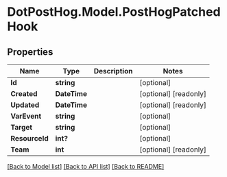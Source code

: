# DotPostHog.Model.PostHogPatchedHook

## Properties

Name | Type | Description | Notes
------------ | ------------- | ------------- | -------------
**Id** | **string** |  | [optional] 
**Created** | **DateTime** |  | [optional] [readonly] 
**Updated** | **DateTime** |  | [optional] [readonly] 
**VarEvent** | **string** |  | [optional] 
**Target** | **string** |  | [optional] 
**ResourceId** | **int?** |  | [optional] 
**Team** | **int** |  | [optional] [readonly] 

[[Back to Model list]](../README.md#documentation-for-models) [[Back to API list]](../README.md#documentation-for-api-endpoints) [[Back to README]](../README.md)

